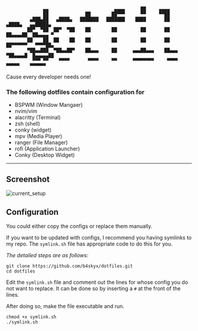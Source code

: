 ```
              ▄▄                         ▄▄▄▄      ██     ▄▄▄▄
              ██              ██        ██▀▀▀      ▀▀     ▀▀██
         ▄███▄██   ▄████▄   ███████   ███████    ████       ██       ▄████▄   ▄▄█████▄
        ██▀  ▀██  ██▀  ▀██    ██        ██         ██       ██      ██▄▄▄▄██  ██▄▄▄▄ ▀
        ██    ██  ██    ██    ██        ██         ██       ██      ██▀▀▀▀▀▀   ▀▀▀▀██▄
        ▀██▄▄███  ▀██▄▄██▀    ██▄▄▄     ██      ▄▄▄██▄▄▄    ██▄▄▄   ▀██▄▄▄▄█  █▄▄▄▄▄██
          ▀▀▀ ▀▀    ▀▀▀▀       ▀▀▀▀     ▀▀      ▀▀▀▀▀▀▀▀     ▀▀▀▀     ▀▀▀▀▀    ▀▀▀▀▀▀
```

Cause every developer needs one!

### The following dotfiles contain configuration for
- BSPWM (Window Mangaer)
- nvim/vim
- alacritty (Terminal)
- zsh (shell)
- conky (widget)
- mpv (Media Player)
- ranger (File Manager)
- rofi (Application Launcher)
- Conky (Desktop Widget)

---

## Screenshot

![current_setup](./current_state.png)

## Configuration

You could either copy the configs or replace them manually.

If you want to be updated with configs, I recommend you having symlinks to my repo.
The ``symlink.sh`` file has appropriate code to do this for you.

*The detailed steps are as follows:*

```
git clone https://github.com/b4skyx/dotfiles.git
cd dotfiles
```

Edit the ``symlink.sh`` file and comment out the lines for whose config you do not want to replace.
It can be done so by inserting a ``#`` at the front of the lines.

After doing so, make the file executable and run.

```
chmod +x symlink.sh
./symlink.sh
```
